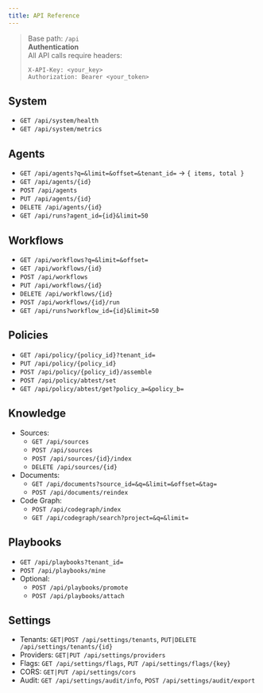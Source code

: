 ```yaml
---
title: API Reference
---
```


> Base path: `/api`  
> **Authentication**  
> All API calls require headers:  
> ```http
> X-API-Key: <your_key>
> Authorization: Bearer <your_token>
> ```


## System
- `GET /api/system/health`
- `GET /api/system/metrics`

## Agents
- `GET /api/agents?q=&limit=&offset=&tenant_id=` → `{ items, total }`
- `GET /api/agents/{id}`
- `POST /api/agents`
- `PUT /api/agents/{id}`
- `DELETE /api/agents/{id}`
- `GET /api/runs?agent_id={id}&limit=50`

## Workflows
- `GET /api/workflows?q=&limit=&offset=`
- `GET /api/workflows/{id}`
- `POST /api/workflows`
- `PUT /api/workflows/{id}`
- `DELETE /api/workflows/{id}`
- `POST /api/workflows/{id}/run`
- `GET /api/runs?workflow_id={id}&limit=50`

## Policies
- `GET /api/policy/{policy_id}?tenant_id=`
- `PUT /api/policy/{policy_id}`
- `POST /api/policy/{policy_id}/assemble`
- `POST /api/policy/abtest/set`
- `GET /api/policy/abtest/get?policy_a=&policy_b=`

## Knowledge
- Sources:
  - `GET /api/sources`
  - `POST /api/sources`
  - `POST /api/sources/{id}/index`
  - `DELETE /api/sources/{id}`
- Documents:
  - `GET /api/documents?source_id=&q=&limit=&offset=&tag=`
  - `POST /api/documents/reindex`
- Code Graph:
  - `POST /api/codegraph/index`
  - `GET /api/codegraph/search?project=&q=&limit=`

## Playbooks
- `GET /api/playbooks?tenant_id=`
- `POST /api/playbooks/mine`
- Optional:
  - `POST /api/playbooks/promote`
  - `POST /api/playbooks/attach`

## Settings
- Tenants: `GET|POST /api/settings/tenants`, `PUT|DELETE /api/settings/tenants/{id}`
- Providers: `GET|PUT /api/settings/providers`
- Flags: `GET /api/settings/flags`, `PUT /api/settings/flags/{key}`
- CORS: `GET|PUT /api/settings/cors`
- Audit: `GET /api/settings/audit/info`, `POST /api/settings/audit/export`
